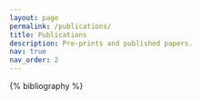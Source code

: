 ```yaml
---
layout: page
permalink: /publications/
title: Publications
description: Pre-prints and published papers.
nav: true
nav_order: 2
---
```


<!-- _pages/publications.md -->
<div class="publications">

{% bibliography %}

</div>
